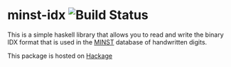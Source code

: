 # minst-idx ![Build Status](https://travis-ci.org/kryoxide/minst-idx.svg?branch=master)

This is a simple haskell library that allows you to read
and write the binary IDX format that is used in the
[MINST](http://yann.lecun.com/exdb/mnist/) database of handwritten digits.

This package is hosted on [Hackage](https://hackage.haskell.org/package/minst-idx)